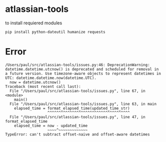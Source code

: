 # atlassian-tools

to install requiered modules

`pip install python-dateutil humanize requests`


# Error
```
/Users/paul/src/atlassian-tools/issues.py:46: DeprecationWarning: datetime.datetime.utcnow() is deprecated and scheduled for removal in a future version. Use timezone-aware objects to represent datetimes in UTC: datetime.datetime.now(datetime.UTC).
  now = datetime.utcnow()
Traceback (most recent call last):
  File "/Users/paul/src/atlassian-tools/issues.py", line 67, in <module>
    main()
  File "/Users/paul/src/atlassian-tools/issues.py", line 63, in main
    elapsed_time = format_elapsed_time(updated_time_str)
                   ^^^^^^^^^^^^^^^^^^^^^^^^^^^^^^^^^^^^^
  File "/Users/paul/src/atlassian-tools/issues.py", line 47, in format_elapsed_time
    elapsed_time = now - updated_time
                   ~~~~^~~~~~~~~~~~~~
TypeError: can't subtract offset-naive and offset-aware datetimes
```